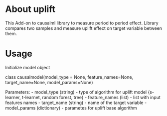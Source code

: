 # About uplift
This Add-on to causalml library to measure period to period effect. Library compares two samples and measure uplift effect on target variable between them.

# Usage
Initialize model object

class causalmodel(model_type = None, feature_names=None, target_name=None, model_params=None)

Parameters:
      - model_type (string) - type of algorithm for uplift model {s-learner, t-learnet, random forest, tree}
      - feature_names (list) - list with input features names 
      - target_name (string) - name of the target variable
      - model_params (dictionary) - parametes for uplift base algorithm
      
      
